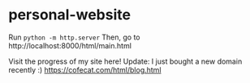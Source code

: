 # personal-website

Run `python -m http.server`
Then, go to http://localhost:8000/html/main.html

Visit the progress of my site here! 
Update: I just bought a new domain recently :)
https://cofecat.com/html/blog.html
